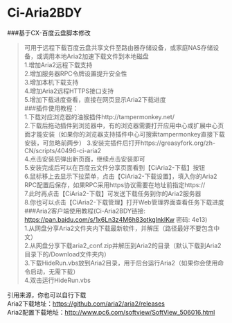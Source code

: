 # Ci-Aria2BDY  
###基于CX-百度云盘脚本修改  
>可用于远程下载百度云盘共享文件至路由器存储设备，或家庭NAS存储设备，或调用本地Aria2加速下载文件到本地磁盘  
>1.增加Aria2远程下载支持  
>2.增加服务器RPC令牌设置提升安全性  
>3.增加本机下载支持  
>4.增加Aria2远程HTTPS接口支持  
>5.增加下载进度查看，直接在网页显示Aria2下载进度  
###插件使用教程：  
>1.下载对应浏览器的油猴插件http://tampermonkey.net/  
>2.下载后拖动插件到浏览器中，有的浏览器需要打开应用中心或扩展中心页面才能安装（如果你的浏览器支持插件中心可搜索tampermonkey直接下载安装，可忽略前两步） 
>3.安装完插件后打开https://greasyfork.org/zh-CN/scripts/40496-ci-aria2  
>4.点击安装后弹出新页面，继续点击安装即可  
>5.安装完成后可以在百度云文件分享页面看到【CiAria2-下载】按钮  
>6.鼠标移上去显示下拉菜单，点击【CiAria2-下载设置】，填入你的Aria2 RPC配置后保存，如果RPC采用https协议需要在地址前指定https://  
>7.此时再点击【CiAria2-下载】可发送下载任务到你的Aria2服务器  
>8.你也可以点击【CiAria2-下载管理】打开Web管理界面查看任务下载进度  
###Aria2客户端使用教程(Ci-Aria2BDY链接: https://pan.baidu.com/s/1x6Ln3z4M6h83otkgInkIKw 密码: 4e13)  
>1.从网盘分享Aria2文件夹内下载最新软件，并解压（路径最好不要包含中文）  
>2.从网盘分享下载aria2_conf.zip并解压到Aria2的目录（默认下载到Aria2目录下的/Download文件夹内）  
>3.下载HideRun.vbs放到Aria2目录，用于后台运行Aria2（如果你会使用命令启动，无需下载）  
>4.双击运行HideRun.vbs  

引用来源，你也可以自行下载  
Aria2下载地址：https://github.com/aria2/aria2/releases  
Aria2配置下载地址：http://www.pc6.com/softview/SoftView_506016.html  
